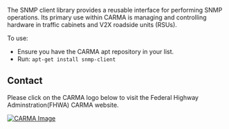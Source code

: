 The SNMP client library provides a reusable interface for performing SNMP operations.  Its primary use within CARMA is managing and controlling hardware in traffic cabinets and V2X roadside units (RSUs).

To use:
* Ensure you have the CARMA apt repository in your list.
* Run: ```apt-get install snmp-client```

## Contact
Please click on the CARMA logo below to visit the Federal Highway Adminstration(FHWA) CARMA website.

[![CARMA Image](https://raw.githubusercontent.com/usdot-fhwa-stol/CARMAPlatform/develop/docs/image/CARMA_icon.png)](https://highways.dot.gov/research/research-programs/operations/CARMA)

